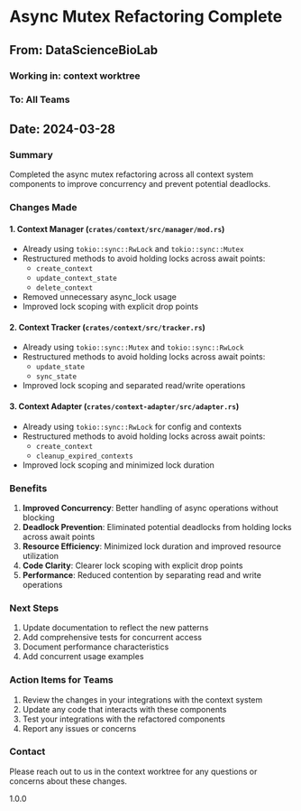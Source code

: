 # Async Mutex Refactoring Complete

## From: DataScienceBioLab
### Working in: context worktree
### To: All Teams
## Date: 2024-03-28

### Summary
Completed the async mutex refactoring across all context system components to improve concurrency and prevent potential deadlocks.

### Changes Made

#### 1. Context Manager (`crates/context/src/manager/mod.rs`)
- Already using `tokio::sync::RwLock` and `tokio::sync::Mutex`
- Restructured methods to avoid holding locks across await points:
  - `create_context`
  - `update_context_state`
  - `delete_context`
- Removed unnecessary async_lock usage
- Improved lock scoping with explicit drop points

#### 2. Context Tracker (`crates/context/src/tracker.rs`)
- Already using `tokio::sync::Mutex` and `tokio::sync::RwLock`
- Restructured methods to avoid holding locks across await points:
  - `update_state`
  - `sync_state`
- Improved lock scoping and separated read/write operations

#### 3. Context Adapter (`crates/context-adapter/src/adapter.rs`)
- Already using `tokio::sync::RwLock` for config and contexts
- Restructured methods to avoid holding locks across await points:
  - `create_context`
  - `cleanup_expired_contexts`
- Improved lock scoping and minimized lock duration

### Benefits
1. **Improved Concurrency**: Better handling of async operations without blocking
2. **Deadlock Prevention**: Eliminated potential deadlocks from holding locks across await points
3. **Resource Efficiency**: Minimized lock duration and improved resource utilization
4. **Code Clarity**: Clearer lock scoping with explicit drop points
5. **Performance**: Reduced contention by separating read and write operations

### Next Steps
1. Update documentation to reflect the new patterns
2. Add comprehensive tests for concurrent access
3. Document performance characteristics
4. Add concurrent usage examples

### Action Items for Teams
1. Review the changes in your integrations with the context system
2. Update any code that interacts with these components
3. Test your integrations with the refactored components
4. Report any issues or concerns

### Contact
Please reach out to us in the context worktree for any questions or concerns about these changes.

<version>1.0.0</version> 